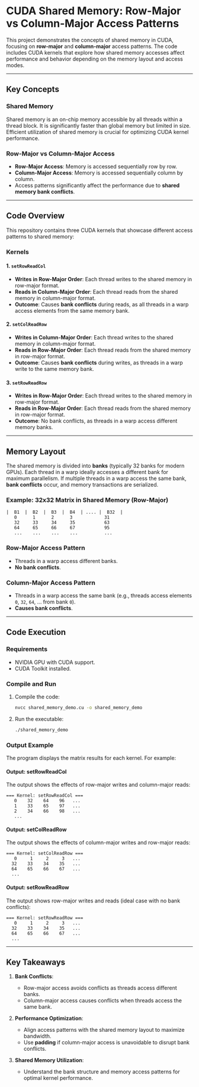 # CUDA Shared Memory: Row-Major vs Column-Major Access Patterns

This project demonstrates the concepts of shared memory in CUDA, focusing on **row-major** and **column-major** access patterns. The code includes CUDA kernels that explore how shared memory accesses affect performance and behavior depending on the memory layout and access modes.

---

## **Key Concepts**

### **Shared Memory**
Shared memory is an on-chip memory accessible by all threads within a thread block. It is significantly faster than global memory but limited in size. Efficient utilization of shared memory is crucial for optimizing CUDA kernel performance.

### **Row-Major vs Column-Major Access**
- **Row-Major Access**: Memory is accessed sequentially row by row.
- **Column-Major Access**: Memory is accessed sequentially column by column.
- Access patterns significantly affect the performance due to **shared memory bank conflicts**.

---

## **Code Overview**

This repository contains three CUDA kernels that showcase different access patterns to shared memory:

### **Kernels**

#### 1. `setRowReadCol`
- **Writes in Row-Major Order**: Each thread writes to the shared memory in row-major format.
- **Reads in Column-Major Order**: Each thread reads from the shared memory in column-major format.
- **Outcome**: Causes **bank conflicts** during reads, as all threads in a warp access elements from the same memory bank.

#### 2. `setColReadRow`
- **Writes in Column-Major Order**: Each thread writes to the shared memory in column-major format.
- **Reads in Row-Major Order**: Each thread reads from the shared memory in row-major format.
- **Outcome**: Causes **bank conflicts** during writes, as threads in a warp write to the same memory bank.

#### 3. `setRowReadRow`
- **Writes in Row-Major Order**: Each thread writes to the shared memory in row-major format.
- **Reads in Row-Major Order**: Each thread reads from the shared memory in row-major format.
- **Outcome**: No bank conflicts, as threads in a warp access different memory banks.

---

## **Memory Layout**

The shared memory is divided into **banks** (typically 32 banks for modern GPUs). Each thread in a warp ideally accesses a different bank for maximum parallelism. If multiple threads in a warp access the same bank, **bank conflicts** occur, and memory transactions are serialized.

### Example: 32x32 Matrix in Shared Memory (Row-Major)
```
|  B1  |  B2  |  B3  |  B4  | .... |  B32  |
   0      1      2      3            31
   32     33     34     35           63
   64     65     66     67           95
   ...    ...    ...    ...          ...
```

### Row-Major Access Pattern
- Threads in a warp access different banks.
- **No bank conflicts**.

### Column-Major Access Pattern
- Threads in a warp access the same bank (e.g., threads access elements `0`, `32`, `64`, ... from bank `0`).
- **Causes bank conflicts**.

---

## **Code Execution**

### **Requirements**
- NVIDIA GPU with CUDA support.
- CUDA Toolkit installed.

### **Compile and Run**
1. Compile the code:
   ```bash
   nvcc shared_memory_demo.cu -o shared_memory_demo
   ```
2. Run the executable:
   ```bash
   ./shared_memory_demo
   ```

### **Output Example**
The program displays the matrix results for each kernel. For example:

#### **Output: setRowReadCol**
The output shows the effects of row-major writes and column-major reads:
```
=== Kernel: setRowReadCol ===
   0    32    64    96   ...
   1    33    65    97   ...
   2    34    66    98   ...
   ...
```

#### **Output: setColReadRow**
The output shows the effects of column-major writes and row-major reads:
```
=== Kernel: setColReadRow ===
   0     1     2     3   ...
  32    33    34    35   ...
  64    65    66    67   ...
  ...
```

#### **Output: setRowReadRow**
The output shows row-major writes and reads (ideal case with no bank conflicts):
```
=== Kernel: setRowReadRow ===
   0     1     2     3   ...
  32    33    34    35   ...
  64    65    66    67   ...
  ...
```

---

## **Key Takeaways**

1. **Bank Conflicts**:
   - Row-major access avoids conflicts as threads access different banks.
   - Column-major access causes conflicts when threads access the same bank.

2. **Performance Optimization**:
   - Align access patterns with the shared memory layout to maximize bandwidth.
   - Use **padding** if column-major access is unavoidable to disrupt bank conflicts.

3. **Shared Memory Utilization**:
   - Understand the bank structure and memory access patterns for optimal kernel performance.
